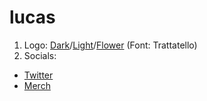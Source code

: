 # lucas

1. Logo: [Dark](https://cdn.discordapp.com/attachments/984966539499417661/984967167625797682/9794D945-2BC0-4B39-BFA6-C3F848B5D1FF.png)/[Light](https://cdn.discordapp.com/attachments/984966539499417661/984967167881658398/57EABCEB-F10B-4419-8766-136242E8F80E.png)/[Flower](https://cdn.discordapp.com/attachments/984966539499417661/984967614201753680/CB42881A-E25E-453D-B0AC-6E1D4EB42D13.png) (Font: Trattatello)
2. Socials:
  - [Twitter](https://twitter.com/LucasHolyDJ)
  - [Merch](https://vibefest.creator-spring.com/listing/lucas-debut-collection-class)

